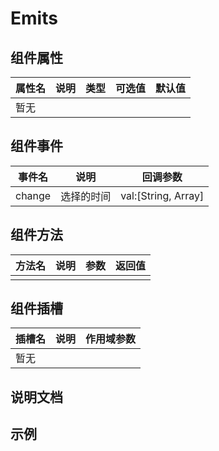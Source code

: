# Emits

<div class="compo-top"></div>


## 组件属性

<table class="compo-talbe-body">
  <thead>
    <tr class="compo-talbe-top">
      <th>属性名</th>
      <th>说明</th>
      <th>类型</th>
      <th>可选值</th>
      <th>默认值</th>
    </tr>
  </thead>
  <tbody>
    <tr class="compo-talbe-zw">
      <td colspan="5">暂无</td>
    </tr>
  </tbody>
</table>


## 组件事件

<table class="compo-talbe-body">
  <thead>
    <tr class="compo-talbe-top">
      <th>事件名</th>
      <th>说明</th>
      <th>回调参数</th>
    </tr>
  </thead>
  <tbody>
    <tr class="compo-talbe-li">
      <td>change</td>
      <td>选择的时间</td>
      <td>val:[String, Array]</td>
    </tr>
  </tbody>
</table>


## 组件方法

<table class="compo-talbe-body">
  <thead>
    <tr class="compo-talbe-top">
      <th>方法名</th>
      <th>说明</th>
      <th>参数</th>
      <th>返回值</th>
    </tr>
  </thead>
  <tbody>
    <tr class="compo-talbe-li">
      <td></td>
      <td></td>
      <td></td>
      <td></td>
    </tr>
  </tbody>
</table>


## 组件插槽

<table class="compo-talbe-body">
  <thead>
    <tr class="compo-talbe-top">
      <th>插槽名</th>
      <th>说明</th>
      <th>作用域参数</th>
    </tr>
  </thead>
  <tbody>
    <tr class="compo-talbe-zw">
      <td colspan="5">暂无</td>
    </tr>
  </tbody>
</table>


## 说明文档

## 示例